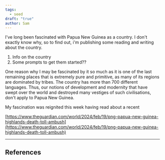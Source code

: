 ```yaml
---
tags:
  - seed
draft: "true"
author: Sam
---
```

I've long been fascinated with Papua New Guinea as a country. I don't exactly know why, so to find out, i'm publishing some reading and writing about the country.

1. Info on the country
2. Some prompts to get them started??

One reason why I may be fascinated by it so much as it is one of the last remaining places that is extremely pure and primitive, as many of its regions are dominated by tribes. The country has more than 700 different languages. Thus, our notions of development and modernity that have swept over the world and destroyed many vestiges of such civilisations, don't apply to Papua New Guinea.


My fascination was reignited this week having read about a recent 

[https://www.theguardian.com/world/2024/feb/19/png-papua-new-guinea-highlands-death-toll-ambush](https://www.theguardian.com/world/2024/feb/19/png-papua-new-guinea-highlands-death-toll-ambush)

---
## References
